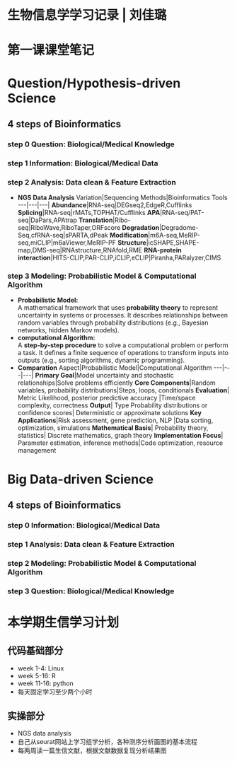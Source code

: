 
# 生物信息学学习记录 | 刘佳璐

# 第一课课堂笔记
# Question/Hypothesis-driven Science
## 4 steps of Bioinformatics
### step 0 Question: Biological/Medical Knowledge
### step 1 Information: Biological/Medical Data
### step 2 Analysis: Data clean & Feature Extraction
* **NGS Data Analysis**
  Variation|Sequencing Methods|Bioinformatics Tools
  ---|---|---|
  **Abundance**|RNA-seq|DEGseq2,EdgeR,Cufflinks
  **Splicing**|RNA-seq|rMATs,TOPHAT/Cufflinks
  **APA**|RNA-seq/PAT-seq|DaPars,APAtrap
  **Translation**|Ribo-seq|RiboWave,RiboTaper,ORFscore
  **Degradation**|Degradome-Seq,cfRNA-seq|sPARTA,dPeak
  **Modification**|m6A-seq,MeRIP-seq,miCLIP|m6aViewer,MeRIP-PF
  **Structure**|icSHAPE,SHAPE-map,DMS-seq|RNAstructure,RNAfold,RME
  **RNA-protein interaction**|HITS-CLIP,PAR-CLIP,iCLIP,eCLIP|Piranha,PARalyzer,CIMS
### step 3 Modeling: Probabilistic Model & Computational Algorithm
* **Probabilistic Model:**  
  A mathematical framework that uses **probability theory** to represent uncertainty in systems or processes. It describes relationships between random variables through probability distributions (e.g., Bayesian networks, hidden Markov models).  
* **computational Algorithm:**  
  A **step-by-step procedure** to solve a computational problem or perform a task. It defines a finite sequence of operations to transform inputs into outputs (e.g., sorting algorithms, dynamic programming).
* **Comparation**
  Aspect|Probabilistic Model|Computational Algorithm
  ---|---|---|
  **Primary Goal**|Model uncertainty and stochastic relationships|Solve problems efficiently
  **Core Components**|Random variables, probability distributions|Steps, loops, conditionals
  **Evaluation**| Metric	Likelihood, posterior predictive accuracy	|Time/space complexity, correctness
  **Output**| Type	Probability distributions or confidence scores|	Deterministic or approximate solutions
  **Key Applications**|Risk assessment, gene prediction, NLP	|Data sorting, optimization, simulations
  **Mathematical Basis**|	Probability theory, statistics|	Discrete mathematics, graph theory
  **Implementation Focus**|	Parameter estimation, inference methods|Code optimization, resource management

  
# Big Data-driven Science
## 4 steps of Bioinformatics
### step 0 Information: Biological/Medical Data
### step 1 Analysis: Data clean & Feature Extraction
### step 2 Modeling: Probabilistic Model & Computational Algorithm
### step 3 Question: Biological/Medical Knowledge

# 本学期生信学习计划
## 代码基础部分
* week 1-4: Linux
* week 5-16: R
* week 11-16: python
* 每天固定学习至少两个小时
## 实操部分
* NGS data analysis
* 自己从seurat网站上学习组学分析，各种测序分析画图的基本流程
* 每两周读一篇生信文献，根据文献数据复现分析结果图

